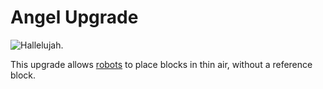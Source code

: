 # Angel Upgrade

![Hallelujah.](oredict:oc:angelUpgrade)

This upgrade allows [robots](../block/robot.md) to place blocks in thin air, without a reference block.